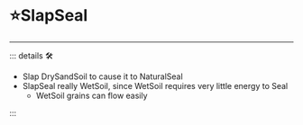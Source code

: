 # ⭐<labor>SlapSeal</motor>

---

<!-- =================================================== -->
<!-- =================================================== -->
<!-- =================================================== -->
<!-- =================================================== -->
<!-- =================================================== -->
::: details 🛠

- Slap DrySandSoil to cause it to NaturalSeal
- SlapSeal really WetSoil, since WetSoil requires very little energy to Seal
    - WetSoil grains can flow easily

:::
